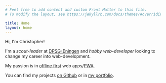 ```yaml
---
# Feel free to add content and custom Front Matter to this file.
# To modify the layout, see https://jekyllrb.com/docs/themes/#overriding-theme-defaults

title: Home
layout: home
---
```


<span class="greeting">Hi, I'm Christopher!</span>

I'm a *scout-leader* at [DPSG-Eningen](http://dpsg-eningen.de/) and *hobby web-developer* looking to change my career into web-development.

My passion is in [offline first](http://offlinefirst.org/) web apps/[PWA](https://en.wikipedia.org/wiki/Progressive_web_applications).

You can find my projects [on Github](https://github.com/Terreii/) or in [my portfolio](/portfolio).

